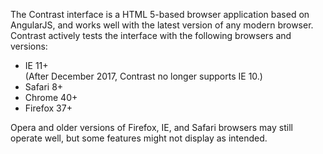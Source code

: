 <!--
title: "Supported Browsers for Contrast"
description: "Supported Browsers for the Contrast interface"
tags: "new user Contrast interface browsers firefox safari IE chrome"
-->

The Contrast interface is a HTML 5-based browser application based on AngularJS, and works well with the latest version of any modern browser. Contrast actively tests the interface with the following browsers and versions:
* IE 11+ <br> (After December 2017, Contrast no longer supports IE 10.)
* Safari 8+
* Chrome 40+
* Firefox 37+

Opera and older versions of Firefox, IE, and Safari browsers may still operate well, but some features might not display as intended.
